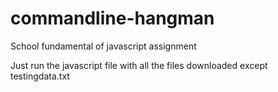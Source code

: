# commandline-hangman
School fundamental of javascript assignment

Just run the javascript file with all the files downloaded except testingdata.txt
